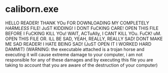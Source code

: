# caliborn.exe
HELLO READER! THANK YOu FOR DOWNLOADING MY COMPLETELY *HARMLESS*
FILE! JuST KIDDING! I DONT FuCKING CARE! OPEN THIS FILE BEFORE I 
FuCKING KILL YOu! WAIT, ACTuAlly, I CANT KILL YOu.
FuCK! uM. OPEN THIS FILE OR. ILL BE SAD, YEAH, REALLY, REALLY SAD!
DONT MAKE ME SAD READER! I HATE BEING SAD! (JuST OPEN IT I WORKED HARD DAMMIT)
(WARNING: the executable attached is a trojan horse
and executing it will cause extreme damage to your computer, i am not
responsible for any of these damages and by executing this file you
are taking to account that you are aware of the destruction of your computer)